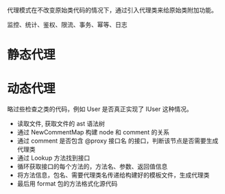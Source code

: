 代理模式在不改变原始类代码的情况下，通过引入代理类来给原始类附加功能。


监控、统计、鉴权、限流、事务、幂等、日志


# 静态代理





# 动态代理

略过些检查之类的代码，例如 User  是否真正实现了 IUser  这种情况。

- 读取文件, 获取文件的 ast 语法树
- 通过 NewCommentMap 构建 node 和 comment 的关系
- 通过 comment 是否包含 @proxy 接口名  的接口，判断该节点是否需要生成代理类
- 通过 Lookup 方法找到接口
- 循环获取接口的每个方法的，方法名、参数、返回值信息
- 将方法信息，包名、需要代理类名传递给构建好的模板文件，生成代理类
- 最后用 format 包的方法格式化源代码




